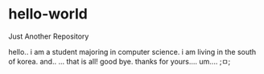 # hello-world
Just Another Repository

hello.. i am a student majoring in computer science.
i am living in the south of korea.
and.. ... that is all! good bye. thanks for yours.... um.... ;ㅁ;
